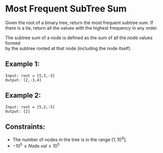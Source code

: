 # Most Frequent SubTree Sum

Given the root of a binary tree, return the most frequent subtree sum. If  
there is a tie, return all the values with the highest frequency in any order.

The subtree sum of a node is defined as the sum of all the node values formed  
by the subtree rooted at that node (including the node itself).

 

## Example 1:

    Input: root = [5,2,-3]
    Output: [2,-3,4]

## Example 2:

    Input: root = [5,2,-5]
    Output: [2]

 

## Constraints:

* The number of nodes in the tree is in the range $[1, 10^4]$.
* $-10^5 \le Node.val \le 10^5$

